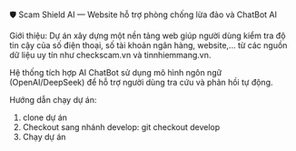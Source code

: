 🛡️ Scam Shield AI — Website hỗ trợ phòng chống lừa đảo và ChatBot AI      

Giới thiệu: 
Dự án xây dựng một nền tảng web giúp người dùng kiểm tra độ tin cậy của số điện thoại, số tài khoản ngân hàng, website,... từ các nguồn dữ liệu uy tín như checkscam.vn và tinnhiemmang.vn.

Hệ thống tích hợp AI ChatBot sử dụng mô hình ngôn ngữ (OpenAI/DeepSeek) để hỗ trợ người dùng tra cứu và phản hồi tự động.

Hướng dẫn chạy dự án:
1. clone dự án
2. Checkout sang nhánh develop: git checkout develop
3. Chạy dự án
  
